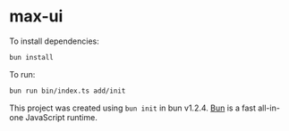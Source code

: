 # max-ui

To install dependencies:

```bash
bun install
```

To run:

```bash
bun run bin/index.ts add/init
```

This project was created using `bun init` in bun v1.2.4. [Bun](https://bun.sh) is a fast all-in-one JavaScript runtime.
